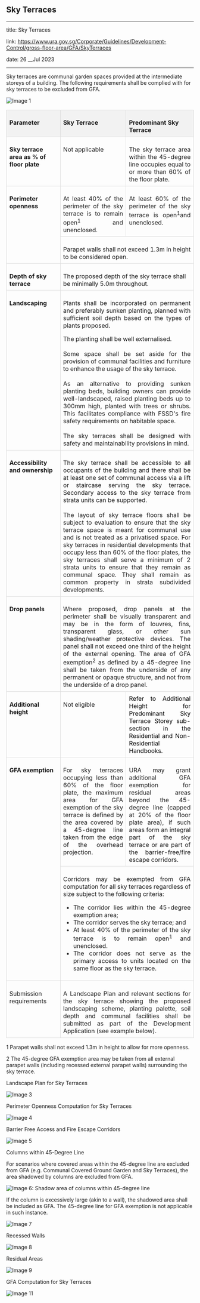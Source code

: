 ## Sky Terraces
---
title: Sky Terraces

link: https://www.ura.gov.sg/Corporate/Guidelines/Development-Control/gross-floor-area/GFA/SkyTerraces

date: 26 __Jul 2023

---


Sky terraces are communal garden spaces provided at the intermediate storeys of a building. The following requirements shall be complied with for sky terraces to be excluded from GFA.

![Image 1](https://www.ura.gov.sg/-/media/Corporate/Guidelines/Development-control/GFA/GFA-17A-Sky-Terrace_GFA-Exemption_final.jpg?h=576&w=1000)







<table border="1" cellspacing="0" cellpadding="0" style="border: none;"><tbody><tr><td valign="top" style="background: #f2f2f2; width: 104.5pt; padding: 5.65pt; border: 1pt solid #d9d9d9; text-align: left;"><p style="margin-bottom: 0.0001pt;"><strong><span style="padding: 0in; border: 1pt none windowtext;">Parameter</span></strong><strong></strong></p></td><td valign="top" style="background: #f2f2f2; width: 141pt; padding: 5.65pt; border-top: 1pt solid #d9d9d9; border-right: 1pt solid #d9d9d9; border-bottom: 1pt solid #d9d9d9; border-left: none; text-align: left;"><p style="margin-bottom: 0.0001pt;"><strong><span style="padding: 0in; border: 1pt none windowtext;">Sky Terrace</span></strong></p></td><td valign="top" style="background: #f2f2f2; width: 143.5pt; padding: 5.65pt; border-top: 1pt solid #d9d9d9; border-right: 1pt solid #d9d9d9; border-bottom: 1pt solid #d9d9d9; border-left: none; text-align: left;"><p style="margin-bottom: 0.0001pt;"><strong><span style="padding: 0in; border: 1pt none windowtext;">Predominant Sky Terrace</span></strong></p></td></tr><tr><td valign="top" style="padding: 5.65pt; border-top: none; border-right: 1pt solid #d9d9d9; border-bottom: 1pt solid #d9d9d9; border-left: 1pt solid #d9d9d9; text-align: left;"><p style="margin-bottom: 0.0001pt;"><span><strong>Sky terrace area as % of floor plate</strong></span></p></td><td valign="top" style="padding: 5.65pt; border-top: none; border-right: 1pt solid #d9d9d9; border-bottom: 1pt solid #d9d9d9; border-left: none; text-align: left;"><p style="margin-bottom: 0.0001pt; text-align: justify;"><span>Not applicable</span></p></td><td valign="top" style="padding: 5.65pt; border-top: none; border-right: 1pt solid #d9d9d9; border-bottom: 1pt solid #d9d9d9; border-left: none; text-align: left;"><p style="margin-bottom: 0.0001pt; text-align: justify;"><span>The sky terrace area within the 45-degree line occupies equal to or more than 60% of the floor plate.</span></p></td></tr><tr><td rowspan="2" valign="top" style="padding: 5.65pt; border-top: none; border-right: 1pt solid #d9d9d9; border-bottom: 1pt solid #d9d9d9; border-left: 1pt solid #d9d9d9; text-align: left;"><p style="margin-bottom: 0.0001pt;"><span><strong>Perimeter openness</strong></span></p></td><td valign="top" style="padding: 5.65pt; border-top: none; border-right: 1pt solid #d9d9d9; border-bottom: 1pt solid #d9d9d9; border-left: none; text-align: left;"><p style="margin-bottom: 0.0001pt; text-align: justify;"><span>At least 40% of the perimeter of the sky terrace is to remain open<sup>1</sup> and unenclosed.</span></p></td><td valign="top" style="padding: 5.65pt; border-top: none; border-right: 1pt solid #d9d9d9; border-bottom: 1pt solid #d9d9d9; border-left: none; text-align: justify;"><p style="margin-bottom: 0.0001pt;"><span>At least 60% of the perimeter of the sky terrace is open<sup>1<span style="padding: 0in; border: 1pt none windowtext;"></span></sup>and unenclosed.</span></p></td></tr><tr><td colspan="2" valign="top" style="padding: 5.65pt; border-top: none; border-right: 1pt solid #d9d9d9; border-bottom: 1pt solid #d9d9d9; border-left: none; text-align: left;"><p style="margin-bottom: 0.0001pt; text-align: justify;"><span style="padding: 0in; border: 1pt none windowtext;">Parapet walls shall not exceed 1.3m in height to be considered open.</span></p></td></tr><tr><td valign="top" style="padding: 5.65pt; border-top: none; border-right: 1pt solid #d9d9d9; border-bottom: 1pt solid #d9d9d9; border-left: 1pt solid #d9d9d9; text-align: left;"><p style="margin-bottom: 0.0001pt;"><span><strong>Depth of sky terrace</strong></span></p></td><td colspan="2" valign="top" style="padding: 5.65pt; border-top: none; border-right: 1pt solid #d9d9d9; border-bottom: 1pt solid #d9d9d9; border-left: none; text-align: left;"><p style="margin-bottom: 0.0001pt;"><span>The proposed depth of the sky terrace shall be minimally 5.0m throughout.</span></p></td></tr><tr><td valign="top" style="padding: 5.65pt; border-top: none; border-right: 1pt solid #d9d9d9; border-bottom: 1pt solid #d9d9d9; border-left: 1pt solid #d9d9d9; text-align: left;"><p style="margin-bottom: 0.0001pt;"><span><strong>Landscaping</strong></span></p></td><td colspan="2" valign="top" style="padding: 5.65pt; border-top: none; border-right: 1pt solid #d9d9d9; border-bottom: 1pt solid #d9d9d9; border-left: none; text-align: left;"><p style="margin-bottom: 0.0001pt; text-align: justify;"><span>Plants shall be incorporated on permanent and preferably sunken planting, planned with sufficient soil depth based on the types of plants proposed.</span></p><p style="margin-bottom: 0.0001pt; text-align: justify;"><span>The planting shall be well externalised.<br><br>Some space shall be set aside for the provision of communal facilities and furniture to enhance the usage of the sky terrace.<br><br>As an alternative to providing sunken planting beds, building owners can provide well-landscaped, raised planting beds up to 300mm high, planted with trees or shrubs. This facilitates compliance with FSSD's fire safety requirements on habitable space.<br><br>The sky terraces shall be designed with safety and maintainability provisions in mind.</span></p></td></tr><tr><td valign="top" style="padding: 5.65pt; border-top: none; border-right: 1pt solid #d9d9d9; border-bottom: 1pt solid #d9d9d9; border-left: 1pt solid #d9d9d9; text-align: left;"><p style="margin-bottom: 0.0001pt;"><span><strong>Accessibility and ownership</strong></span></p></td><td colspan="2" valign="top" style="padding: 5.65pt; border-top: none; border-right: 1pt solid #d9d9d9; border-bottom: 1pt solid #d9d9d9; border-left: none; text-align: left;"><p style="margin-bottom: 0.0001pt; text-align: justify;"><span>The sky terrace shall be accessible to all occupants of the building and there shall be at least one set of communal access via a lift or staircase serving the sky terrace. Secondary access to the sky terrace from strata units can be supported.<br><br>The layout of sky terrace floors shall be subject to evaluation to ensure that the sky terrace space is meant for communal use and is not treated as a privatised space. For sky terraces in residential developments that occupy less than 60% of the floor plates, the sky terraces shall serve a minimum of 2 strata units to ensure that they remain as communal space. </span><span style="text-align: left;">They shall remain as common property in strata subdivided developments.</span></p></td></tr><tr><td valign="top" style="padding: 5.65pt; border-top: none; border-right: 1pt solid #d9d9d9; border-bottom: 1pt solid #d9d9d9; border-left: 1pt solid #d9d9d9; text-align: left;"><p style="margin-bottom: 0.0001pt;"><span><strong>Drop panels</strong></span></p></td><td colspan="2" valign="top" style="padding: 5.65pt; border-top: none; border-right: 1pt solid #d9d9d9; border-bottom: 1pt solid #d9d9d9; border-left: none; text-align: left;"><p style="margin-bottom: 0.0001pt; text-align: justify;"><span>Where proposed, drop panels at the perimeter shall be visually transparent and may be in the form of louvres, fins, transparent glass, or other sun shading/weather protective devices. The panel shall not exceed one third of the height of the external opening. The area of GFA exemption<sup>2</sup> as defined by a 45-degree line shall be taken from the underside of any permanent or opaque structure, and not from the underside of a drop panel.</span></p></td></tr><tr><td valign="top" style="padding: 5.65pt; border-top: none; border-right: 1pt solid #d9d9d9; border-bottom: 1pt solid #d9d9d9; border-left: 1pt solid #d9d9d9; text-align: left;"><p style="margin-bottom: 0.0001pt;"><span><strong>Additional height</strong></span></p></td><td valign="top" style="padding: 5.65pt; border-top: none; border-right: 1pt solid #d9d9d9; border-bottom: 1pt solid #d9d9d9; border-left: none; text-align: left;"><p style="margin-bottom: 0.0001pt;"><span>Not eligible</span></p></td><td valign="top" style="padding: 5.65pt; border-top: none; border-right: 1pt solid #d9d9d9; border-bottom: 1pt solid #d9d9d9; border-left: none; text-align: left;"><p style="margin-top: 0pt; margin-bottom: 0pt; margin-left: 0in; text-align: justify;"><span style="color: black;">Refer to Additional Height for Predominant Sky Terrace Storey sub-section in the Residential and Non-Residential </span><span style="color: black;">Handbooks.</span></p></td></tr><tr><td rowspan="2" valign="top" style="padding: 5.65pt; border-top: none; border-right: 1pt solid #d9d9d9; border-bottom: 1pt solid #d9d9d9; border-left: 1pt solid #d9d9d9; text-align: left;"><p style="margin-bottom: 0.0001pt;"><span><strong>GFA exemption</strong></span></p></td><td valign="top" style="padding: 5.65pt; border-top: none; border-right: 1pt solid #d9d9d9; border-bottom: 1pt solid #d9d9d9; border-left: none; text-align: left;"><p style="margin-bottom: 0.0001pt; text-align: justify;"><span>For sky terraces occupying less than 60% of the floor plate, the maximum area for GFA exemption of the sky terrace is defined by the area covered by a 45-degree line taken from the edge of the overhead projection.</span></p></td><td valign="top" style="padding: 5.65pt; border-top: none; border-right: 1pt solid #d9d9d9; border-bottom: 1pt solid #d9d9d9; border-left: none; text-align: left;"><p style="margin-bottom: 0.0001pt; text-align: justify;"><span>URA may grant additional GFA exemption for residual areas beyond the 45-degree line (capped at 20% of the floor plate area), if such areas form an integral part of the sky terrace or are part of the barrier-free/fire escape corridors.</span></p></td></tr><tr><td colspan="2" valign="top" style="padding: 5.65pt; border-top: none; border-right: 1pt solid #d9d9d9; border-bottom: 1pt solid #d9d9d9; border-left: none; text-align: left;"><p style="margin-bottom: 0.0001pt; text-align: justify;"><span>Corridors may be exempted from GFA computation for all sky terraces regardless of size subject to the following criteria:<br></span></p><ul style="list-style-type: disc;"><li style="text-align: justify;"><span>The corridor lies within the 45-degree exemption area;</span></li><li style="text-align: justify;"><span>The corridor serves the sky terrace; and</span></li><li style="text-align: justify;"><span>At least 40% of the perimeter of the sky terrace is to remain open</span><sup>1 </sup><span>and unenclosed.</span></li><li style="text-align: justify;"><span>The corridor does not serve as the primary access to units located on the same floor as the sky terrace.</span></li></ul></td></tr><tr><td valign="top" style="padding: 5.65pt; border-top: none; border-right: 1pt solid #d9d9d9; border-bottom: 1pt solid #d9d9d9; border-left: 1pt solid #d9d9d9; text-align: left;"><p style="margin-bottom: 0.0001pt;"><span>Submission requirements</span></p></td><td colspan="2" valign="top" style="padding: 5.65pt; border-top: none; border-right: 1pt solid #d9d9d9; border-bottom: 1pt solid #d9d9d9; border-left: none; text-align: left;"><p style="margin-bottom: 0.0001pt; text-align: justify;"><span>A Landscape Plan and relevant sections for the sky terrace showing the proposed landscaping scheme, planting palette, soil depth and communal facilities shall be submitted as part of the Development Application (see example below).</span></p></td></tr></tbody></table>



1 Parapet walls shall not exceed 1.3m in height to allow for more openness.

2 The 45-degree GFA exemption area may be taken from all external parapet walls (including recessed external parapet walls) surrounding the sky terrace.

Landscape Plan for Sky Terraces

![Image 3](https://www.ura.gov.sg/-/media/Corporate/Guidelines/Development-control/GFA/F11-Example-of-Landscape-Plan_final.jpg?h=785&w=1000)



Perimeter Openness Computation for Sky Terraces

![Image 4](https://www.ura.gov.sg/-/media/Corporate/Guidelines/Development-control/GFA/GFA-19-Sky-Terrace_Perimeter-Wall_final.jpg?h=590&w=1000)



Barrier Free Access and Fire Escape Corridors

![Image 5](https://www.ura.gov.sg/-/media/Corporate/Guidelines/Development-control/GFA/GFA-24-Sky-Terrace_barrier-Free-Corridors_final.jpg?h=462&w=1000)



Columns within 45-Degree Line

For scenarios where covered areas within the 45-degree line are excluded from GFA (e.g. Communal Covered Ground Garden and Sky Terraces), the area shadowed by columns are excluded from GFA.

![Image 6: Shadow area of columns within 45-degree line](https://www.ura.gov.sg/-/media/Corporate/Guidelines/Development-control/GFA/GFA-59A-Shadow-area-of-columns-within-45-degree-line_final.jpg?h=679&w=1000)



If the column is excessively large (akin to a wall), the shadowed area shall be included as GFA. The 45-degree line for GFA exemption is not applicable in such instance.

![Image 7](https://www.ura.gov.sg/-/media/Corporate/Guidelines/Development-control/GFA/GFA-59B-Shadow-area-of-columns-within-45-degree-line_final.jpg?h=679&w=1000)



Recessed Walls

![Image 8](https://www.ura.gov.sg/-/media/Corporate/Guidelines/Development-control/GFA/GFA-18-Sky-Terrace_Recessed-Wall_final2.jpg?h=591&w=1000)



Residual Areas

![Image 9](https://www.ura.gov.sg/-/media/Corporate/Guidelines/Development-control/GFA/GFA-25-Predominant-Sky-terrace_-Residual-Area_final.jpg?h=652&w=1000)







GFA Computation for Sky Terraces

![Image 11](https://www.ura.gov.sg/-/media/Corporate/Guidelines/Development-control/GFA/GFA-23-Sky-Terrace_Computation-of-GFA-Exemptation-2_final.jpg) 

 





